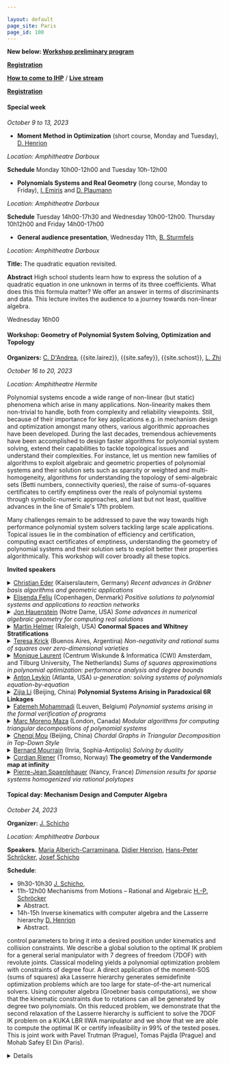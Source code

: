 ```yaml
---

layout: default
page_site: Paris
page_id: 100
---
```


**New below:  [Workshop preliminary program](#schedule)**

**[Registration](https://indico.math.cnrs.fr/event/8113/registrations)**

**[How to come to IHP](https://www.ihp.fr/en/how-come-ihp)** / 
**[Live stream](https://www.ihp.fr/en/live)**

**[Registration](https://indico.math.cnrs.fr/event/8114/registrations)**

#### Special week 
*October  9 to 13, 2023*
* **Moment Method in Optimization** (short course, Monday and Tuesday), [D. Henrion](https://homepages.laas.fr/henrion)

*Location: Amphitheatre Darboux*

**Schedule** Monday 10h00-12h00 and Tuesday 10h-12h00

* **Polynomials Systems and Real Geometry** (long course, Monday to Friday), [I. Emiris](http://cgi.di.uoa.gr/~emiris) and [D. Plaumann](http://www.mathematik.tu-dortmund.de/~dplauman/index_en.html)

*Location: Amphitheatre Darboux*

**Schedule** Tuesday 14h00-17h30 and Wednesday 10h00-12h00. Thursday 10h12h00 and Friday 14h00-17h00

* **General audience presentation**, Wednesday 11th, [B. Sturmfels](https://math.berkeley.edu/~bernd)

*Location: Amphitheatre Darboux*

**Title:** The quadratic equation revisited.

**Abstract**
High school students learn how to express the solution of a quadratic equation
in one unknown in terms of its three coefficients. What does this this formula
matter? We offer an answer in terms of discriminants and data. This lecture
invites the audience to a journey towards non-linear algebra.


Wednesday 16h00

<a name="workshop"></a>

#### Workshop: Geometry of Polynomial System Solving, Optimization and Topology

**Organizers:**  [C. D'Andrea](http://www.ub.edu/arcades/cdandrea.html), {{site.lairez}}, {{site.safey}}, {{site.schost}}, [L. Zhi](http://www.mmrc.iss.ac.cn/~lzhi/) 

*October 16 to 20, 2023*

*Location: Amphitheatre Hermite*

Polynomial systems encode a wide range of non-linear (but static) phenomena which arise in many 
applications. Non-linearity makes them non-trivial to handle, both from complexity and reliability viewpoints. 
Still, because of their importance for key applications e.g. in mechanism design and optimization amongst many others, 
various algorithmic approaches have been developed.
During the last decades, tremendous achievements have been accomplished to design faster algorithms for polynomial system 
solving, extend their capabilities to tackle topological issues and understand their complexities. For instance, 
let us mention new families of algorithms to exploit algebraic and geometric properties of polynomial systems 
and their solution sets such as sparsity or weighted and multi-homogeneity, algorithms for understanding the topology of 
semi-algebraic sets (Betti numbers, connectivity queries), the raise of sums-of-squares certificates to certify emptiness over the reals of polynomial systems through symbolic-numeric approaches, and last but not least, 
qualitive advances in the line of Smale's 17th problem.

Many challenges remain to be addressed to pave the way towards high performance polynomial system solvers 
tackling large scale applications. Topical issues lie in the combination of efficiency and certification, computing 
exact certificates of emptiness, understanding the geometry of polynomial systems and their solution sets to exploit 
better their properties algorithmically. This workshop will cover broadly all these 
topics.

**Invited speakers**

<details><summary><a href="https://www.mathematik.uni-kl.de/~ederc/index.html">Christian Eder</a> (Kaiserslautern, Germany) <i> Recent advances in Gröbner basis algorithms
and geometric applications </i></summary>
<p><b>Abstract</b>
The tasks of designing innovative mathematical software and of solving complex
research problems using computational methods are strongly mutually dependent.
Developing a new generation of algorithms to considerably push the
computational boundaries of nonlinear algebra, notably addressing polynomial
system solving, is thus envitable. One important task of this process is to no
longer use Gröbner bases only as a black box in higher level algorthms, but to
optimize their computation with the geometric context in mind. In this talk, we
will illustrate this idea by presenting a new algorithm for computing Gröbner
bases of saturated polynomial ideals. Moreover, we introduce msolve, an open
source software package build to provide this new generation of efficient and
optimized algorithms for the community.<br>
The contents of this talk are based on joint work with Jérémy Berthomieu and
Mohab Safey El Din.
</p></details>

<details><summary><a href="http://web.math.ku.dk/~efeliu/">Elisenda Feliu</a> (Copenhagen, Denmark) <i> Positive solutions to polynomial systems and applications to reaction networks </i></summary>
<p><b>Abstract</b>
The main object of study in the (algebraic) theory of reaction networks is the solution se of a system of parametric polynomial equations in the positive orthant. This system consists of polynomials
with fixed support, the coefficients are linear in the parameters, but there might be some (proportionality) dependencies among the coefficients. The questions of interest concern properties of this system, and
of its intersection with a family of parallel linear subspaces of complementary dimension. In this case, of relevance is to determine the possible number of zeros the system has when the parameters vary. <br>

In this talk I will introduce the framework and the families of polynomial systems under study in full generality, and having the reaction networks as the main application. I will proceed to discuss recent
results addressing the expected dimension of the solution sets and on how to decide whether the solution set admits a toric parametrization for all parameter values. The latter is relevant for the problem of
counting solutions, and this connection will also be explained in the talk.

</p></details>

<details><summary><a href="https://www3.nd.edu/~jhauenst/">Jon Hauenstein</a> (Notre Dame, USA) <i> Some advances in numerical algebraic geometry for computing real
solutions</i></summary>
<p><b>Abstract.</b>
Numerical algebraic geometry provides a collection of algorithms
for computing and analyzing solution sets of polynomial systems.  This talk
will discuss new techniques that have been developed in numerical algebraic
geometry for focusing on real solution sets of polynomial systems.  Several
applications of these techniques will be presented such as computing smooth
points on algebraic sets, approximate synthesis of mechanisms, and path
planning for output mode switching.
</p></details>

<details><summary><a href="http://martin-helmer.com/">Martin Helmer</a> (Raleigh, USA) <b>Conormal Spaces and Whitney Stratifications</b> </summary>
<p><b>Abstract.</b> We describe a new algorithm for computing Whitney
stratifications of complex projective varieties. The main ingredients are
(a) an algebraic criterion, due to Lê and Teissier, which reformulates
Whitney regularity in terms of conormal spaces and maps, and (b) a new
interpretation of this conormal criterion via ideal saturations, which can
be practically implemented on a computer. We show that this algorithm
improves upon the existing state of the art by several orders of magnitude,
even for relatively small input varieties. This is joint work with Vidit
Nanda (Oxford).</p></details>

<details><summary><a href="http://mate.dm.uba.ar/~krick/">Teresa Krick</a> (Buenos Aires, Argentina) <i>Non-negativity and rational sums of squares over zero-dimensional varieties</i></summary>
<p><b>Abstract</b>
In this work in progress with Lorenzo Baldi and Bernard Mourrain, we extend
previous results on univariate rational sums of squares, obtained with
Bernard and Agnes Szanto, to
the case of a non-negative rational polynomial on a basic zero-dimensional
semi-algebraic set defined by rational polynomials.
</p></details>

<details><summary><a href="https://homepages.cwi.nl/~monique/">Monique Laurent</a> 
(Centrum Wiskunde & Informatica (CWI) Amsterdam, and Tilburg University, The Netherlands) <i> Sums of squares approximations in polynomial optimization: performance analysis and degree bounds </i></summary>
<p><b>Abstract</b>
Polynomial optimization deals with optimizing a polynomial function over a feasible region
defined by polynomial inequalities, thus modeling a broad range of hard nonlinear nonconvex
optimization problems. Hierarchies of tractable semidefinite relaxations have been introduced
that are based on using sums of squares of polynomials as a ``proxy” for global nonnegativity.
These hierarchies give bounds on the global minimum of the original problem with asymptotic
convergence (under a minor compactness assumption). In this lecture we discuss recent results on
the performance analysis of these hierarchies and related effective degree bounds for dedicated
sums of squares representations of positive polynomials on some classes of compact semi-algebraic
sets (including the hypercube, the sphere or the ball).
</p></details>


<details><summary><a href="https://antonleykin.math.gatech.edu/">Anton Leykin</a> (Atlanta, USA) <i>u-generation: solving systems of polynomials equation-by-equation
</i></summary>
<p><b>Abstract</b>
We develop a new method that improves the efficiency of
equation-by-equation homotopy continuation methods for solving polynomial
systems. Our method is based on a novel geometric construction and reduces
the total number of homotopy paths that must be numerically continued.
These improvements may be applied to the basic algorithms of numerical
algebraic geometry in the settings of both projective and multiprojective
varieties. (This is joint work with T. Duff and J. I. Rodriguez.)
</p></details>

<details><summary><a href="https://people.ucas.ac.cn/~zijia?language=en">Zijia
Li</a> (Beijing, China) <b>Polynomial Systems Arising in Paradoxical 6R
Linkages</b></summary> <p><b>Abstract</b> In this talk, we first provide a
comprehensive definition of closed n-linkages and explain their mobility,
typically denoted as n-6. We then focus on the intriguing subset of closed
n-linkages with a mobility higher than n-6, known as paradoxical linkages. Based
on the powerful tools of Bond Theory and the freezing technique, we present a
thorough classification of n-linkages with a mobility of n-4 or higher,
incorporating revolute, prismatic, or helical joints. Additionally, we
explicitly derive strong necessary conditions for nR-linkages with a mobility of
n-5. Utilizing these necessary conditions, we explore and discuss possible
polynomial systems that arise in paradoxical 6R linkages.</p></details>

<details>
<summary><a href="https://www.fatemehmohammadi.com/">Fatemeh Mohammadi</a> (Leuven, Belgium) <i>Polynomial systems arising in the formal verification of programs</i> </summary>
<p><b> Abstract. </b>
Multiple classical problems in the formal verification of programs such as
reachability, termination, and template-based synthesis can be reduced to
solving polynomial systems of equations. In this talk, I will describe the
primary objects and these connections. In particular, I will show how the
algebraic and geometric techniques can be applied, enhancing the scalability and
completeness for such problems. </p> </details>

<details><summary><a href="https://www.csd.uwo.ca/~mmorenom/">Marc Moreno Maza</a> (London, Canada) <i>Modular algorithms for computing triangular
decompositions of polynomial systems</i></summary>
[abstract](https://rtca2023.github.io/pages_Paris/files_m5/abstract_moreno-maza.pdf)
</details>

<details><summary><a href="http://www.cmou.net/">Chenqi Mou</a> (Beijing, China) <i>Chordal Graphs in Triangular Decomposition in Top-Down Style</i></summary>
<p><b>Abstract</b>
In this talk, I will present the connections between chordal graphs from graph theory
and triangular decomposition in top-down style from symbolic computation, including the
underlying theories, algorithms, and applications in biology. Viewing triangular decomposition in
top-down style as polynomial generalization of Gaussian elimination, we show that all the
polynomial sets, including all the computed triangular sets, appearing in several typical
top-down algorithms for triangular decomposition have associated graphs which are subgraphs of
the chordal graph of the input polynomial set. These theoretical results can be interpreted as
“triangular decomposition in top-down style preserves chordality” and are further used to design
sparse triangular decomposition for polynomial sets which are sparse with respect to their
variables. Sparse triangular decomposition is shown to be more efficient than ordinary one
experimentally, and its application on computing equilibria of biological dynamic systems will
also be reported.<br />

This talk is based on the joint work with Yang Bai, Jiahua Lai, and Wenwen Ju.
</p></details>

<details><summary><a href="https://www-sop.inria.fr/members/Bernard.Mourrain/">Bernard Mourrain</a> (Inria, Sophia-Antipolis) <i>Solving by duality</i></summary>
<p><b>Abstract.</b>
Finding the common roots of a set of polynomial equations is a problem that
appears in many contexts and applications. Standard approaches for solving
this difficult question, such as Grobner bases, border basis, triangular sets,
etc. are based on polynomial reductions but their instability against
numerical approximations can be critical.
In this talk, we will describe a dual approach which focuses on linear
functionals vanishing at the roots.
We will review the properties of Truncated Normal Forms, the connexion with
classical computer algebra approaches and resultants. We will also detail the
dual approach in the context of optimisation problems and for analysing
isolated singularities.
Examples from geometric modeling, robotics and tensor decomposition will
illustrate the numerical behavior of these dual methods.
</p></details>

<details><summary><a href="https://www.cordian.de/">Cordian Riener</a> (Tromso, 
Norway) <b>The geometry of the Vandermonde map at infinity</b></summary>
<p><b>Abstract</b>
The Vandermonde map is the polynomial map given by the power-sum polynomials.
We study the geometry of the image of the nonnegative orthant under under this map and focus
on the limit as the number of variables approaches infinity. We will show, the geometry of this
limit is the key to new undecidability results in nonnegativity of symmetric polynomials and
deciding validity of trace inequalities in linear algebra.
</p></details>

<details><summary><a href="https://members.loria.fr/PJSpaenlehauer/">Pierre-Jean Spaenlehauer</a> (Nancy, France) <i>Dimension results for sparse systems homogenized via rational polytopes</i></summary>
<p><b>Abstract.</b>
A classical method to compute with sparse polynomials is to homogenize them
with respect to Newton polytopes, regarding them as homogeneous elements of
Cartier degrees in the Cox ring of a projective toric variety. In this talk,
we
investigate subvarieties defined by generic polynomial systems in the Cox ring
when the degrees are non-necessarily Cartier, with a view towards identifying
alternative toric homogenizations that are suitable for practical
computations.
Joint work with Matías Bender.
</p></details>

<a name="topical"></a>
#### Topical day: Mechanism Design and Computer Algebra

*October 24, 2023*

**Organizer:** [J. Schicho](https://www3.risc.jku.at/people/jschicho)

*Location: Amphitheatre Darboux*


**Speakers.** [Maria Alberich-Carraminana](https://mat.upc.edu/en/people/maria.alberich), [Didier Henrion](https://homepages.laas.fr/henrion/), 
[Hans-Peter Schröcker](https://www.uibk.ac.at/de/geometrie-vermessung/team/schroecker/), [Josef Schicho](https://www.oeaw.ac.at/ricam/staff/josef-schicho) 

**Schedule**: 

- 9h30-10h30 [J. Schicho](https://www.oeaw.ac.at/ricam/staff/josef-schicho), 
- 11h-12h00 Mechanisms from Motions – Rational and Algebraic [H.-P.
   Schröcker](https://www.uibk.ac.at/de/geometrie-vermessung/team/schroecker/)
   <details><summary>Abstract.</summary> The factorization of rational motions
   has been introduced about a decade ago. On a kinematics level it corresponds
   to the decomposition of a rational motion into elementary motions (rotations,
   translations, ...) The mathematics behind is the factorization of special
   polynomials over non-commutative rings into linear factors. This talk gives
   an overview about the past decade of motion factorization and explains many
   of the underlying constructions of mechanisms at hand of animations. It will
   also feature a new geometric factorization algorithm that highlights the
   importance of “kinematics at infinity” and gives rise to an extension of the
   factorization theory from rational to algebraic motions. </details>
- 14h-15h Inverse kinematics with computer algebra and the Lasserre hierarchy 
     [D. Henrion](https://homepages.laas.fr/henrion/)
     <details><summary>Abstract.</summary>
     The Inverse Kinematics (IK) problem consists of finding robot
control parameters to bring it into a desired position under kinematics and
collision constraints. We describe a global solution to the optimal IK problem
for a general serial manipulator with 7 degrees of freedom (7DOF) with
revolute joints. Classical modeling yields a polynomial optimization problem
with constraints of degree four. A direct application of the moment-SOS (sums
of squares) aka Lasserre hierarchy generates semidefinite optimization
problems which are too large for state-of-the-art numerical solvers. Using
computer algebra (Groebner basis computations), we show that the kinematic
constraints due to rotations can all be generated by degree two polynomials.
On this reduced problem, we demonstrate that the second relaxation of the
Lasserre hierarchy is sufficient to solve the 7DOF IK problem on a KUKA LBR
IIWA manipulator and we show that we are able to compute the optimal IK or
certify infeasibility in 99% of the tested poses. This is joint work with
Pavel Trutman (Prague), Tomas Pajdla (Prague) and Mohab Safey El Din (Paris).
     <details>
- 15h-16h [M. Alberich-Carraminana](https://mat.upc.edu/en/people/maria.alberich)

<a name="schedule"></a>

<hr>


**Preliminary Program of the workshop - All talks in Amphitheater Hermite**

**[Live stream](https://www.ihp.fr/en/live)**



<table>
<tbody>
<!-----------     MONDAY ---------------------------------------------->
<tr>
      <th style="width:10%"> </th>
      <th style="width:20%" style="text-align: center"> </th>
      <th style="width:70%">Monday October 16th, 2023</th>
</tr>
<!----------->
<tr>
    <td>8:45</td><td></td><td> Welcome coffee</td>
</tr>
<!----------->
<tr>
    <td>9:15-9:30</td><td></td><td> Opening 
      <br/><a href=""></a>
      </td>
</tr>
<tr>
    <td><h7>Chair: Carlos D'Andrea</h7></td><td></td>
    <td>
</td>
</tr>
<!----------->
<tr>
    <td>9:30-10:30</td>
    <td><a href="https://members.loria.fr/PJSpaenlehauer/">Pierre-Jean Spaenlehauer</a></td>
    <td><details><summary>Dimension results for sparse systems homogenized via rational polytopes</summary>
        <blockquote>Abstract. 
        A classical method to compute with sparse polynomials is to homogenize them
with respect to Newton polytopes, regarding them as homogeneous elements of
Cartier degrees in the Cox ring of a projective toric variety. In this talk,
we
investigate subvarieties defined by generic polynomial systems in the Cox ring
when the degrees are non-necessarily Cartier, with a view towards identifying
alternative toric homogenizations that are suitable for practical
computations.
Joint work with Matías Bender.
</blockquote>
</details>
</td>
</tr>
<!----------->
<tr>
    <td>10:30-11:00</td>
    <td></td>
    <td>Coffee break</td>
</tr>
<!----------->
<tr>
    <td>11:00-12:00</td>
    <td><a href="http://www.cmou.net/">Chenqi Mou</a></td>
    <td><details><summary>Chordal Graphs in Triangular Decomposition in Top-Down Style</summary>
        <blockquote>Abstract.
        In this talk, I will present the connections between chordal graphs from graph theory
and triangular decomposition in top-down style from symbolic computation, including the
underlying theories, algorithms, and applications in biology. Viewing triangular decomposition in
top-down style as polynomial generalization of Gaussian elimination, we show that all the
polynomial sets, including all the computed triangular sets, appearing in several typical
top-down algorithms for triangular decomposition have associated graphs which are subgraphs of
the chordal graph of the input polynomial set. These theoretical results can be interpreted as
“triangular decomposition in top-down style preserves chordality” and are further used to design
sparse triangular decomposition for polynomial sets which are sparse with respect to their
variables. Sparse triangular decomposition is shown to be more efficient than ordinary one
experimentally, and its application on computing equilibria of biological dynamic systems will
also be reported.

This talk is based on the joint work with Yang Bai, Jiahua Lai, and Wenwen Ju.
</blockquote>
</details>
</td>
</tr>
<!----------->
<tr>
    <td>12:00-14:30</td>
    <td></td>
    <td>Lunch break</td>
</tr>
<!----------->
<tr>
    <td>14:30-15:30</td>
    <td><a href="https://www.csd.uwo.ca/~mmorenom/">Marc Moreno Maza</a>
        </td>
    <td><details><summary>Modular algorithms for computing triangular
decompositions of polynomial systems</summary>
        <blockquote>
        <a href="files_m5/abstract_moreno-maza.pdf">abstract_moreno-maza.pdf</a> 
</blockquote>
</details>
</td>
</tr>
<!----------->
<!----------->
<tr>
    <td>15:30-16:00</td>
    <td></td>
    <td>Coffee break</td>
</tr>
<!----------->
<!-----------     Tuesday  ---------------------------------------------->
<tr>
      <th style="width:10%"> </th>
      <th style="width:20%" style="text-align: center"> </th>
      <th style="width:70%">Tuesday October 17th, 2023</th>
</tr>
<tr>
    <td><h7>Chair: Jérémy Berthomieu</h7></td><td></td>
    <td>
</td>
</tr>
<!----------->
<tr>
    <td>9:30-10:30</td>
    <td><a href="https://www.fatemehmohammadi.com/">Fatemeh Mohammadi</a></td>
    <td><details><summary>Polynomial systems arising in the formal verification of programs</summary>
        <blockquote>Abstract. 
        Multiple classical problems in the formal verification of programs such as
reachability, termination, and template-based synthesis can be reduced to
solving polynomial systems of equations. In this talk, I will describe the
primary objects and these connections. In particular, I will show how the
algebraic and geometric techniques can be applied, enhancing the scalability and
completeness for such problems.
</blockquote>
</details>
</td>
</tr>
<!----------->
<tr>
    <td>10:30-11:00</td>
    <td></td>
    <td>Coffee break</td>
</tr>
<!----------->
<tr>
    <td>11:00-12:00</td>
    <td><a href="http://web.math.ku.dk/~efeliu/">Elisenda Feliu</a>
        </td>
    <td><details><summary>Positive solutions to polynomial systems and applications to reaction networks</summary>
        <blockquote>Abstract. 
        The main object of study in the (algebraic) theory of reaction networks is the solution se of a system of parametric polynomial equations in the positive orthant. This system consists of polynomials
with fixed support, the coefficients are linear in the parameters, but there might be some (proportionality) dependencies among the coefficients. The questions of interest concern properties of this system, and
of its intersection with a family of parallel linear subspaces of complementary dimension. In this case, of relevance is to determine the possible number of zeros the system has when the parameters vary.

In this talk I will introduce the framework and the families of polynomial systems under study in full generality, and having the reaction networks as the main application. I will proceed to discuss recent
results addressing the expected dimension of the solution sets and on how to decide whether the solution set admits a toric parametrization for all parameter values. The latter is relevant for the problem of
counting solutions, and this connection will also be explained in the talk.
</blockquote>
</details>
</td>
</tr>
<!----------->
<tr>
    <td>12:00-14:30</td>
    <td></td>
    <td>Lunch break</td>
</tr>
<tr>
    <td><h7>Chair: Mohab Safey El Din</h7></td><td></td>
    <td>
</td>
</tr>
<!----------->
<tr>
    <td>14:30-15:30</td>
    <td><a href="https://people.ucas.ac.cn/~zijia?language=en">Zijia Li</a></td>
    <td><details><summary>Polynomial Systems Arising in Paradoxical 6R
Linkages</summary>
        <blockquote>Abstract. 
        In this talk, we first provide a
comprehensive definition of closed n-linkages and explain their mobility,
typically denoted as n-6. We then focus on the intriguing subset of closed
n-linkages with a mobility higher than n-6, known as paradoxical linkages. Based
on the powerful tools of Bond Theory and the freezing technique, we present a
thorough classification of n-linkages with a mobility of n-4 or higher,
incorporating revolute, prismatic, or helical joints. Additionally, we
explicitly derive strong necessary conditions for nR-linkages with a mobility of
n-5. Utilizing these necessary conditions, we explore and discuss possible
polynomial systems that arise in paradoxical 6R linkages.
</blockquote>
</details>
</td>
</tr>
<!----------->
<tr>
    <td>15:30-16:00</td>
    <td></td>
    <td>Coffee</td>
</tr>
<!-----------     Wednesday  ---------------------------------------------->
<tr>
      <th style="width:10%"> </th>
      <th style="width:20%" style="text-align: center"> </th>
      <th style="width:70%">Wednesday October 18th, 2023</th>
</tr>
<tr>
    <td><h7>Chair: Pierre Lairez</h7></td><td></td>
    <td>
</td>
</tr>
<!----------->
<tr>
    <td>9:30-10:30</td>
    <td><a href="https://www3.nd.edu/~jhauenst/">Jon Hauenstein</a></td>
    <td><details><summary>Some advances in numerical algebraic geometry for computing real
solutions</summary>
        <blockquote>Abstract. 
        Numerical algebraic geometry provides a collection of algorithms
for computing and analyzing solution sets of polynomial systems.  This talk
will discuss new techniques that have been developed in numerical algebraic
geometry for focusing on real solution sets of polynomial systems.  Several
applications of these techniques will be presented such as computing smooth
points on algebraic sets, approximate synthesis of mechanisms, and path
planning for output mode switching.
</blockquote>
</details>
</td>
</tr>
<!----------->
<tr>
    <td>10:30-11:00</td>
    <td></td>
    <td>Coffee break</td>
</tr>
<!----------->
<tr>
    <td>11:00-12:00</td>
    <td><a href="https://antonleykin.math.gatech.edu/">Anton Leykin</a></td>
    <td><details><summary>u-generation: solving systems of polynomials equation-by-equation</summary>
        <blockquote>Abstract. 
        We develop a new method that improves the efficiency of
equation-by-equation homotopy continuation methods for solving polynomial
systems. Our method is based on a novel geometric construction and reduces
the total number of homotopy paths that must be numerically continued.
These improvements may be applied to the basic algorithms of numerical
algebraic geometry in the settings of both projective and multiprojective
varieties. (This is joint work with T. Duff and J. I. Rodriguez.)
</blockquote>
</details>
</td>
</tr>
<!----------->
<tr>
    <td></td>
    <td></td>
    <td>Free afternoon</td>
</tr>
<!----------->
<tr>
    <td>18:30</td>
    <td></td>
    <td>Reception.
    </td>
</tr>
<!-----------     Thursday  ---------------------------------------------->
<tr>
      <th style="width:10%"> </th>
      <th style="width:20%" style="text-align: center"> </th>
      <th style="width:70%">Thursday October 19th, 2023</th>
</tr>
<tr>
    <td><h7>Chair: Lihong Zhi</h7></td><td></td>
    <td>
</td>
</tr>
<!----------->
<tr>
    <td>9:30-10:30</td>
    <td><a href="https://homepages.cwi.nl/~monique/">Monique Laurent</a></td>
    <td><details><summary>Sums of squares approximations in polynomial optimization: performance analysis and degree bounds</summary>
        <blockquote>Abstract.
        Polynomial optimization deals with optimizing a polynomial function over a feasible region
defined by polynomial inequalities, thus modeling a broad range of hard nonlinear nonconvex
optimization problems. Hierarchies of tractable semidefinite relaxations have been introduced
that are based on using sums of squares of polynomials as a ``proxy” for global nonnegativity.
These hierarchies give bounds on the global minimum of the original problem with asymptotic
convergence (under a minor compactness assumption). In this lecture we discuss recent results on
the performance analysis of these hierarchies and related effective degree bounds for dedicated
sums of squares representations of positive polynomials on some classes of compact semi-algebraic
sets (including the hypercube, the sphere or the ball).
</blockquote>
</details>
</td>
</tr>
<!----------->
<tr>
    <td>10:30-11:00</td>
    <td></td>
    <td>Coffee break</td>
</tr>
<!----------->
<tr>
    <td>11:00-12:00</td>
    <td><a href="https://www-sop.inria.fr/members/Bernard.Mourrain/">Bernard Mourrain</a></td>
    <td><details><summary>Solving by duality</summary>
        <blockquote>Abstract.
        Finding the common roots of a set of polynomial equations is a problem that
appears in many contexts and applications. Standard approaches for solving
this difficult question, such as Grobner bases, border basis, triangular sets,
etc. are based on polynomial reductions but their instability against
numerical approximations can be critical.
In this talk, we will describe a dual approach which focuses on linear
functionals vanishing at the roots.
We will review the properties of Truncated Normal Forms, the connexion with
classical computer algebra approaches and resultants. We will also detail the
dual approach in the context of optimisation problems and for analysing
isolated singularities.
Examples from geometric modeling, robotics and tensor decomposition will
illustrate the numerical behavior of these dual methods.
</blockquote>
</details>
</td>
</tr>
<!----------->
<tr>
    <td>12:00-14:30</td>
    <td></td>
    <td>Lunch break</td>
</tr>
<tr>
    <td><h7>Chair: Elisenda Feliu</h7></td><td></td>
    <td>
</td>
</tr>
<!----------->
<tr>
    <td>14:30-15:30</td>
    <td><a href="http://mate.dm.uba.ar/~krick/">Teresa Krick</a></td>
    <td><details><summary>Non-negativity and rational sums of squares over zero-dimensional varieties</summary>
        <blockquote>Abstract.
        In this work in progress with Lorenzo Baldi and Bernard Mourrain, we extend
previous results on univariate rational sums of squares, obtained with
Bernard and Agnes Szanto, to
the case of a non-negative rational polynomial on a basic zero-dimensional
semi-algebraic set defined by rational polynomials.
</blockquote>
</details>
</td>
</tr>
<!----------->
<!-- <tr> -->
<!--     <td>15:00-16:00</td> -->
<!--     <td><a href=""></a></td> -->
<!--     <td><details><summary>Title</summary> -->
<!--         <blockquote>Abstract. -->
<!-- </blockquote> -->
<!-- </details> -->
<!-- </td> -->
<!-- </tr> -->
<!----------->
<tr>
    <td>15:30-16:00</td>
    <td></td>
    <td>Coffee break</td>
</tr>
<!----------->
<tr>
    <td>16:00-17:00</td>
    <td><a href="http://martin-helmer.com/">Martin Helmer</a>
         </td>
    <td><details><summary>Conormal Spaces and Whitney Stratifications</summary>
        <blockquote>Abstract. 
        We describe a new algorithm for computing Whitney
stratifications of complex projective varieties. The main ingredients are
(a) an algebraic criterion, due to Lê and Teissier, which reformulates
Whitney regularity in terms of conormal spaces and maps, and (b) a new
interpretation of this conormal criterion via ideal saturations, which can
be practically implemented on a computer. We show that this algorithm
improves upon the existing state of the art by several orders of magnitude,
even for relatively small input varieties. This is joint work with Vidit
Nanda (Oxford).
</blockquote>
</details>
</td>
</tr>
<!----------->
<!-- <tr> -->
<!--     <td>16:30-17:30</td> -->
<!--     <td><a href=""></a></td> -->
<!--     <td><details><summary></summary> -->
<!--         <blockquote>Abstract. <br/> -->


<!-- </blockquote> -->
<!-- </details> -->
<!-- </td> -->
<!-- </tr> -->
<!-----------     Friday  ---------------------------------------------->
<tr>
      <th style="width:10%"> </th>
      <th style="width:20%" style="text-align: center"> </th>
      <th style="width:70%">Friday October 20th, 2023</th>
</tr>
<!----------->
<tr>
    <td>9:30-10:30</td>
    <td><a href="https://www.cordian.de/">Cordian Riener</a></td>
    <td><details><summary>The geometry of the Vandermonde map at infinity</summary>
        <blockquote>Abstract.
        The Vandermonde map is the polynomial map given by the power-sum polynomials.
We study the geometry of the image of the nonnegative orthant under under this map and focus
on the limit as the number of variables approaches infinity. We will show, the geometry of this
limit is the key to new undecidability results in nonnegativity of symmetric polynomials and
deciding validity of trace inequalities in linear algebra.
</blockquote>
</details>
</td>
</tr>
<!----------->
<tr>
    <td>10:30-11:00</td>
    <td></td>
    <td>Coffee break</td>
</tr>
<!----------->
<tr>
    <td>11:00-12:00</td>
    <td><a href="https://www.mathematik.uni-kl.de/~ederc/index.html">Christian Eder</a></td>
    <td><details><summary>Recent advances in Gröbner basis algorithms
and geometric applications</summary>
        <blockquote>Abstract.
        The tasks of designing innovative mathematical software and of solving complex
research problems using computational methods are strongly mutually dependent.
Developing a new generation of algorithms to considerably push the
computational boundaries of nonlinear algebra, notably addressing polynomial
system solving, is thus envitable. One important task of this process is to no
longer use Gröbner bases only as a black box in higher level algorthms, but to
optimize their computation with the geometric context in mind. In this talk, we
will illustrate this idea by presenting a new algorithm for computing Gröbner
bases of saturated polynomial ideals. Moreover, we introduce msolve, an open
source software package build to provide this new generation of efficient and
optimized algorithms for the community.
The contents of this talk are based on joint work with Jérémy Berthomieu and
Mohab Safey El Din.
</blockquote>
</details>
</td>
</tr>
<!----------->
<tr>
    <td></td>
    <td></td>
    <td>End of the workshop</td>
</tr>
<!----------->

</tbody>
</table>

**[Code of Conduct]({% link code_of_conduct.md %})**



